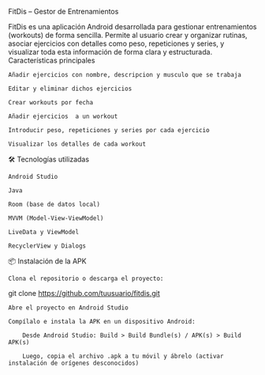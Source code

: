FitDis – Gestor de Entrenamientos

FitDis es una aplicación Android desarrollada para gestionar entrenamientos (workouts) de forma sencilla. Permite al usuario crear y organizar rutinas, asociar ejercicios con detalles como peso, repeticiones y series, y visualizar toda esta información de forma clara y estructurada.
Características principales

    Añadir ejercicios con nombre, descripcion y musculo que se trabaja
    
    Editar y eliminar dichos ejercicios
    
    Crear workouts por fecha

    Añadir ejercicios  a un workout

    Introducir peso, repeticiones y series por cada ejercicio

    Visualizar los detalles de cada workout

    

🛠️ Tecnologías utilizadas

    Android Studio

    Java

    Room (base de datos local)

    MVVM (Model-View-ViewModel)

    LiveData y ViewModel

    RecyclerView y Dialogs

📦 Instalación de la APK

    Clona el repositorio o descarga el proyecto:

git clone https://github.com/tuusuario/fitdis.git

    Abre el proyecto en Android Studio

    Compílalo e instala la APK en un dispositivo Android:

        Desde Android Studio: Build > Build Bundle(s) / APK(s) > Build APK(s)

        Luego, copia el archivo .apk a tu móvil y ábrelo (activar instalación de orígenes desconocidos)
